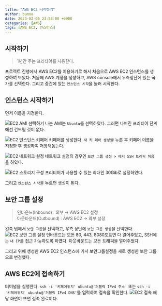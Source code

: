 ```yaml
---
title: "AWS EC2 시작하기"
author: bumoo
date: 2023-02-06 23:58:00 +0900
categories: [AWS]
tags: [AWS EC2, 인스턴스]
---
```



## 시작하기
> 1년간 주는 프리티어를 사용한다.

프로젝트 진행에서 AWS EC2를 이용하기로 해서 처음으로 AWS EC2 인스턴스를 생성하여 보았다.
처음에 AWS 계정을 생성하고, AWS console에서 우측상단에 있는 국가를 선택한다.
그리고 중간에 있는 `인스턴스 시작`을 눌러 시작한다.

## 인스턴스 시작하기
먼저 이름을 지정한다.

![EC2 AMI 선택하기](https://user-images.githubusercontent.com/61149599/216995535-83686d74-c24d-427d-b3eb-985bea0170ee.png)
나는 AMI는 `Ubuntu`를 선택하였다. 그러면 나머진 프리티어 단계에선 건드릴 것이 없다.

![EC2 인스턴스 키페어](https://user-images.githubusercontent.com/61149599/216996082-96449d80-bb35-47f4-aa29-beb84cf4cb71.png)
키페어를 생성한다. `새 키 페어 생성`을 누른 후 키페어 이름을 지정한 후 생성하여 저장해놓는다.

![EC2 네트워크 설정](https://user-images.githubusercontent.com/61149599/217003411-c2604421-6bac-4763-b370-4ff2ea6c1136.png)
네트워크 설정의 경우엔 `보안 그룹 생성 > 에서 SSH 트래픽 허용`을 하였다.

![EC2 스토리지 구성](https://user-images.githubusercontent.com/61149599/216998403-b5c2118d-e179-44cd-a2e9-a937cd1de5ce.png)
프리티어가 사용할 수 있는 최대인 30Gib로 설정하였다.

그리고 `인스턴스 시작`을 누르면 생성이 된다.

## 보안 그룹 설정
> 인바운드(Inbound) : 외부 → AWS EC2 설정<br>
> 아웃바운드(Outbound) : AWS EC2 → 외부 설정

왼쪽 탭에서 `보안 그룹`을 선택하고, 우측 상단에 `보안 그룹 생성`을 선택한다.
![EC2 보안 그룹 설정](https://user-images.githubusercontent.com/61149599/217004317-02adab63-54c1-47e1-a96c-2e57ed34fc7e.png)
인바운드는 모든 80, 443, 8080포트면 다 열어주었고, SSH에는 `내 IP`를 접근 가능하도록 하였다.
아웃바운드는 모든 트래픽을 열어주었다.

그리고 위에 생성한 AWS EC2 인스턴스에 가서 보안그룹설정을 새로 생성한 보안 그룹으로 변경했다.

## AWS EC2에 접속하기
터미널을 실행한다. `ssh -i '키페어위치' ubuntu@'퍼블릭 IPv4 주소'` 또는 `ssh -i '키페어위치' ubuntu@'퍼블릭 IPv4 DNS'`를 입력하여 접속을 확인한다.
![EC2 접속](https://user-images.githubusercontent.com/61149599/217024879-0aa1325d-605b-41bf-a81d-e2465668e232.png)
해당 화면이 뜨면 접속 완료이다.
